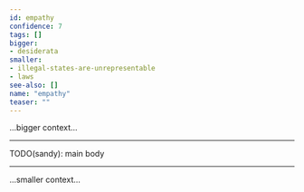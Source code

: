 ```yaml
---
id: empathy
confidence: 7
tags: []
bigger:
- desiderata
smaller:
- illegal-states-are-unrepresentable
- laws
see-also: []
name: "empathy"
teaser: ""
---
```



...bigger context...

---

TODO(sandy): main body

---

...smaller context...
